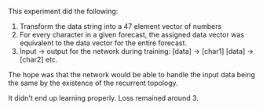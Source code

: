This experiment did the following:
1. Transform the data string into a 47 element vector of numbers
2. For every character in a given forecast, the assigned data vector was equivalent to the data vector for the entire forecast.
3. Input -> output for the network during training: 
		[data] -> [char1]
		[data] -> [char2]
		etc.

The hope was that the network would be able to handle the input data being the same by the existence of the recurrent topology.

It didn't end up learning properly. Loss remained around 3.


